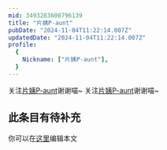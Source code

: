 ```yaml
---
mid: 3493283600796139
title: "片姨P-aunt"
pubDate: "2024-11-04T11:22:14.007Z"
updatedDate: "2024-11-04T11:22:14.007Z"
profile:
  {
    Nickname: ["片姨P-aunt"],
  }
---
```


关注[片姨P-aunt](https://space.bilibili.com/3493283600796139)谢谢喵~ 关注[片姨P-aunt](https://space.bilibili.com/3493283600796139)谢谢喵~

## 此条目有待补充
你可以在[这里](https://github.com/Yuhanawa/VTuber.ICU/edit/master/src/content/v/片姨P-aunt/index.md)编辑本文
